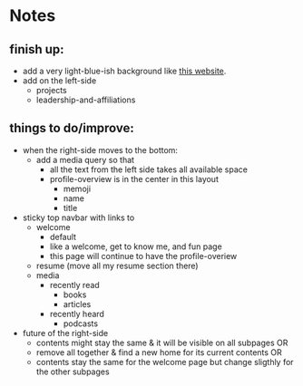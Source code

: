 # Notes

## finish up:
- add a very light-blue-ish background like [this website](https://resume.framer.website/?via=onepagelove).
- add on the left-side
    - projects
    - leadership-and-affiliations

## things to do/improve:
- when the right-side moves to the bottom:
    - add a media query so that
        - all the text from the left side takes all available space
        - profile-overview is in the center in this layout
            - memoji
            - name
            - title
- sticky top navbar with links to
    - welcome
        - default
        - like a welcome, get to know me, and fun page
        - this page will continue to have the profile-overiew
    - resume (move all my resume section there)
    - media
        - recently read
            - books
            - articles
        - recently heard
            - podcasts
- future of the right-side
    - contents might stay the same & it will be visible on all subpages OR
    - remove all together & find a new home for its current contents OR
    - contents stay the same for the welcome page but change sligthly for the other subpages